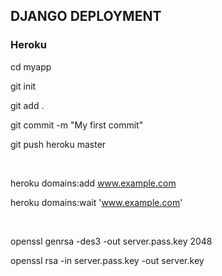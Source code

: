 ## DJANGO DEPLOYMENT


### Heroku

cd myapp

git init

git add .

git commit -m "My first commit"

git push heroku master

<br>

heroku domains:add www.example.com

heroku domains:wait 'www.example.com'

<br>

openssl genrsa -des3 -out server.pass.key 2048

openssl rsa -in server.pass.key -out server.key